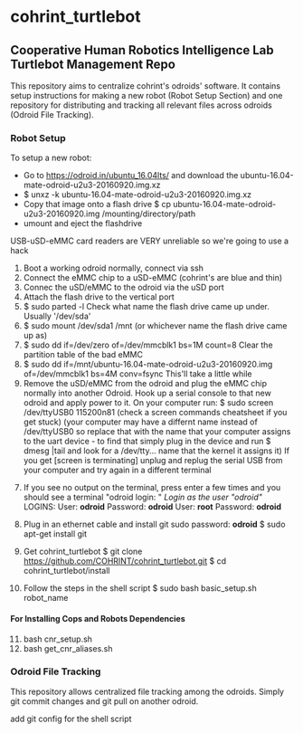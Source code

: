 # cohrint_turtlebot

## Cooperative Human Robotics Intelligence Lab Turtlebot Management Repo
This repository aims to centralize cohrint's odroids' software. It contains setup instructions for making a new robot (Robot Setup Section) and one repository for distributing and tracking all relevant files across odroids (Odroid File Tracking).

###  Robot Setup
To setup a new robot:
- Go to https://odroid.in/ubuntu_16.04lts/ and download the ubuntu-16.04-mate-odroid-u2u3-20160920.img.xz
- $ unxz -k ubuntu-16.04-mate-odroid-u2u3-20160920.img.xz
- Copy that image onto a flash drive
  $ cp ubuntu-16.04-mate-odroid-u2u3-20160920.img /mounting/directory/path
- umount and eject the flashdrive


USB-uSD-eMMC card readers are VERY unreliable so we're going to use a hack
1. Boot a working odroid normally, connect via ssh
2. Connect the eMMC chip to a uSD-eMMC (cohrint's are blue and thin)
3. Connec the uSD/eMMC to the odroid via the uSD port
4. Attach the flash drive to the vertical port
5. $ sudo parted -l
   Check what name the flash drive came up under. Usually '/dev/sda'
6. $ sudo mount /dev/sda1 /mnt (or whichever name the flash drive came up as)
7. $ sudo dd if=/dev/zero of=/dev/mmcblk1 bs=1M count=8
   Clear the partition table of the bad eMMC
8. $ sudo dd if=/mnt/ubuntu-16.04-mate-odroid-u2u3-20160920.img of=/dev/mmcblk1 bs=4M conv=fsync
   This'll take a little while
9. Remove the uSD/eMMC from the odroid and plug the eMMC chip normally into another Odroid. Hook up a serial console to that new odroid and apply power to it. On your computer run:
$ sudo screen /dev/ttyUSB0 115200n81 (check a screen commands cheatsheet if you get stuck)
(your computer may have a differnt name instead of /dev/ttyUSB0 so replace that with the name that your computer assigns to the uart device - to find that simply plug in the device and run $ dmesg |tail and look for a /dev/tty... name that the kernel it assigns it)
      If you get [screen is terminating] unplug and replug the serial USB from your computer and try again in a different terminal
7) If you see no output on the terminal, press enter a few times and you should see a terminal "odroid login: " *Login as the user "odroid"*
LOGINS:
User: **odroid**
Password: **odroid**
User: **root**
Password: **odroid**

8) Plug in an ethernet cable and install git
sudo password: **odroid**
$ sudo apt-get install git
9) Get cohrint_turtlebot
$ git clone https://github.com/COHRINT/cohrint_turtlebot.git
$ cd cohrint_turtlebot/install
10) Follow the steps in the shell script
$ sudo bash basic_setup.sh robot_name

#### For Installing Cops and Robots Dependencies
11) bash cnr_setup.sh
12) bash get_cnr_aliases.sh

### Odroid File Tracking

This repository allows centralized file tracking among the odroids. Simply git commit changes and git pull on another odroid.


add git config for the shell script